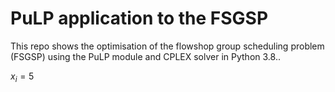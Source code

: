 # PuLP application to the FSGSP

This repo shows the optimisation of the flowshop group scheduling problem (FSGSP) using the PuLP module and CPLEX solver in Python 3.8..

$x_i = 5$
